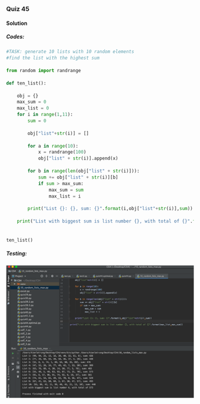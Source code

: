 ### Quiz 45


#### Solution


##### Codes:

```.py
#TASK: generate 10 lists with 10 random elements
#find the list with the highest sum

from random import randrange

def ten_list():

    obj = {}
    max_sum = 0
    max_list = 0
    for i in range(1,11):
        sum = 0

        obj["list"+str(i)] = []

        for a in range(10):
            x = randrange(100)
            obj["list" + str(i)].append(x)

        for b in range(len(obj["list" + str(i)])):
            sum += obj["list" + str(i)][b]
            if sum > max_sum:
                max_sum = sum
                max_list = i

        print("List {}: {}, sum: {}".format(i,obj["list"+str(i)],sum))

    print("List with biggest sum is list number {}, with total of {}".format(max_list,max_sum))


ten_list()

```

##### Testing:

![](https://github.com/BrightChanges/Unit-4/blob/main/Screen%20Shot%200003-09-06%20at%209.06.05.png)
